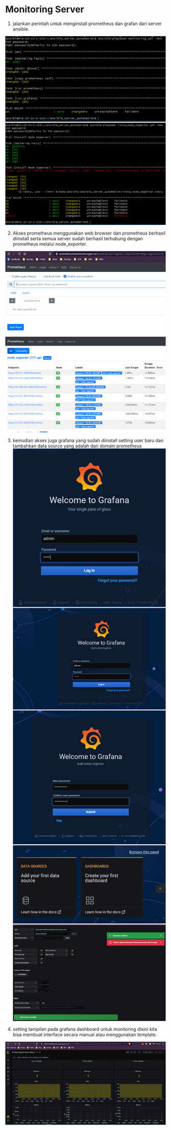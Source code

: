 # Monitoring Server

1. jalankan perintah untuk menginstall prometheus dan grafan dari server ansible.

![0](1.PNG)
![0](2.PNG)

2. Akses prometheus menggunakan web browser dan prometheus berhasil diinstall serta semua server sudah berhasil terhubung dengan prometheus melalui node_exporter.

![0](3.PNG)
![0](4.PNG)

3. kemudian akses juga grafana yang sudah diinstall setting user baru dan tambahkan data source yang adalah dari domain prometheus
![0](5.PNG)
![0](6.PNG)
![0](7.PNG)
![0](8.PNG)
![0](9.PNG)

4. setting tampilan pada grafana dashboard untuk monitoring disini kita bisa membuat interface secara manual atau menggunakan template.

![0](10.PNG)